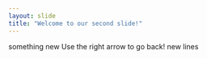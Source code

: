 ```yaml
---
layout: slide
title: "Welcome to our second slide!"
---
```

something new
Use the right arrow to go back!
new lines
